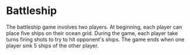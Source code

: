 # Battleship
The battleship game involves two players. At beginning, each player can place five ships on their ocean grid. During the game, each player take turns firing shots to try to hit opponent's ships. The game ends when one player sink 5 ships of the other player.
